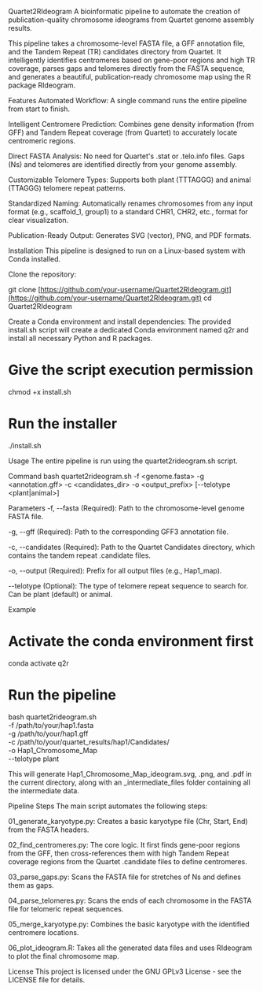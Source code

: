 Quartet2RIdeogram
A bioinformatic pipeline to automate the creation of publication-quality chromosome ideograms from Quartet genome assembly results.

This pipeline takes a chromosome-level FASTA file, a GFF annotation file, and the Tandem Repeat (TR) candidates directory from Quartet. It intelligently identifies centromeres based on gene-poor regions and high TR coverage, parses gaps and telomeres directly from the FASTA sequence, and generates a beautiful, publication-ready chromosome map using the R package RIdeogram.


Features
Automated Workflow: A single command runs the entire pipeline from start to finish.

Intelligent Centromere Prediction: Combines gene density information (from GFF) and Tandem Repeat coverage (from Quartet) to accurately locate centromeric regions.

Direct FASTA Analysis: No need for Quartet's .stat or .telo.info files. Gaps (Ns) and telomeres are identified directly from your genome assembly.

Customizable Telomere Types: Supports both plant (TTTAGGG) and animal (TTAGGG) telomere repeat patterns.

Standardized Naming: Automatically renames chromosomes from any input format (e.g., scaffold_1, group1) to a standard CHR1, CHR2, etc., format for clear visualization.

Publication-Ready Output: Generates SVG (vector), PNG, and PDF formats.

Installation
This pipeline is designed to run on a Linux-based system with Conda installed.

Clone the repository:

git clone [https://github.com/your-username/Quartet2RIdeogram.git](https://github.com/your-username/Quartet2RIdeogram.git)
cd Quartet2RIdeogram

Create a Conda environment and install dependencies:
The provided install.sh script will create a dedicated Conda environment named q2r and install all necessary Python and R packages.

# Give the script execution permission
chmod +x install.sh

# Run the installer
./install.sh

Usage
The entire pipeline is run using the quartet2rideogram.sh script.

Command
bash quartet2rideogram.sh -f <genome.fasta> -g <annotation.gff> -c <candidates_dir> -o <output_prefix> [--telotype <plant|animal>]

Parameters
-f, --fasta (Required): Path to the chromosome-level genome FASTA file.

-g, --gff (Required): Path to the corresponding GFF3 annotation file.

-c, --candidates (Required): Path to the Quartet Candidates directory, which contains the tandem repeat .candidate files.

-o, --output (Required): Prefix for all output files (e.g., Hap1_map).

--telotype (Optional): The type of telomere repeat sequence to search for. Can be plant (default) or animal.

Example
# Activate the conda environment first
conda activate q2r

# Run the pipeline
bash quartet2rideogram.sh \
  -f /path/to/your/hap1.fasta \
  -g /path/to/your/hap1.gff \
  -c /path/to/your/quartet_results/hap1/Candidates/ \
  -o Hap1_Chromosome_Map \
  --telotype plant

This will generate Hap1_Chromosome_Map_ideogram.svg, .png, and .pdf in the current directory, along with an _intermediate_files folder containing all the intermediate data.

Pipeline Steps
The main script automates the following steps:

01_generate_karyotype.py: Creates a basic karyotype file (Chr, Start, End) from the FASTA headers.

02_find_centromeres.py: The core logic. It first finds gene-poor regions from the GFF, then cross-references them with high Tandem Repeat coverage regions from the Quartet .candidate files to define centromeres.

03_parse_gaps.py: Scans the FASTA file for stretches of Ns and defines them as gaps.

04_parse_telomeres.py: Scans the ends of each chromosome in the FASTA file for telomeric repeat sequences.

05_merge_karyotype.py: Combines the basic karyotype with the identified centromere locations.

06_plot_ideogram.R: Takes all the generated data files and uses RIdeogram to plot the final chromosome map.

License
This project is licensed under the GNU GPLv3 License - see the LICENSE file for details.
